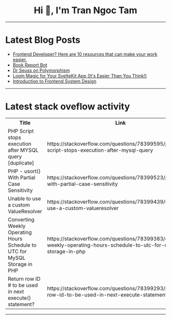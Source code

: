 <h1 align="center">Hi 👋, I'm Tran Ngoc Tam</h1>

---

# Latest Blog Posts 
<!-- BLOG-POST-LIST:START -->
- [Frontend Developer? Here are 10 resources that can make your work easier.](https://dev.to/friyad/frontend-developer-here-are-10-resources-that-can-make-your-work-easier-4n3n)
- [Book Report Bot](https://dev.to/rubyjava/book-report-bot-30on)
- [Dr Seuss on Polymorphism](https://dev.to/eatyourabstractions/dr-seuss-on-polymorphism-43cm)
- [Login Magic for Your SvelteKit App &lpar;It&#39;s Easier Than You Think!&rpar;](https://dev.to/dev_michael/login-magic-for-your-sveltekit-app-its-easier-than-you-think-51hh)
- [Introduction to Frontend System Design](https://dev.to/raorahul/introduction-to-frontend-system-design-7nj)
<!-- BLOG-POST-LIST:END -->

---

# Latest stack oveflow activity
<table>
  <tr><th>Title</th><th>Link</th></tr>
  <!-- STACKOVERFLOW:START --><tr><td>PHP Script stops execution after MYSQL query [duplicate]</td><td>https://stackoverflow.com/questions/78399595/php-script-stops-execution-after-mysql-query</td></tr><tr><td>PHP - usort&lpar;&rpar; With Partial Case Sensitivity</td><td>https://stackoverflow.com/questions/78399523/php-usort-with-partial-case-sensitivity</td></tr><tr><td>Unable to use a custom ValueResolver</td><td>https://stackoverflow.com/questions/78399439/unable-to-use-a-custom-valueresolver</td></tr><tr><td>Converting Weekly Operating Hours Schedule to UTC for MySQL Storage in PHP</td><td>https://stackoverflow.com/questions/78399383/converting-weekly-operating-hours-schedule-to-utc-for-mysql-storage-in-php</td></tr><tr><td>Return row ID # to be used in next execute&lpar;&rpar; statement?</td><td>https://stackoverflow.com/questions/78399293/return-row-id-to-be-used-in-next-execute-statement</td></tr><!-- STACKOVERFLOW:END -->
</table>

---


